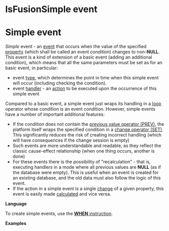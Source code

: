 # lsFusionSimple event

# Simple event

*Simple* event - an [event](lsFusionEvents.md) that occurs when the value of the specified [property](lsFusionProperties.md) (which shall be called an event *condition*) changes to non-**NULL**. This event is a kind of extension of a basic event (adding an additional condition), which means that all the same parameters must be set as for an basic event, in particular:

-   event [type](Events_688155.html#Events-type), which determines the point in time when this simple event will occur (including checking the condition).
-   event [handler](lsFusionEvents.md) - an [action](lsFusionActions.md) to be executed upon the occurrence of this simple event

Compared to a basic event, a simple event just wraps its handling in a [loop](lsFusionLoop_FOR_.md) operator whose condition is an event condition. However, simple events have a number of important additional features:

-   If the condition does not contain the [previous value operator (PREV)](lsFusionPrevious_value_PREV_.md), the platform itself wraps the specified condition in a [change operator (SET)](lsFusionChange_operators_SET_CHANGED_..._.md). This significantly reduces the risk of creating incorrect handling (which will have consequences if the change session is empty)
-   Such events are more understandable and readable, as they reflect the classic cause-effect relationship (when one thing occurs, another is done)
-   For these events there is the possibility of "recalculation" - that is, executing handlers in a mode where all previous values are **NULL** (as if the database were empty). This is useful when an event is created for an existing database, and the old data must also follow the logic of this event.
-   If the action in a simple event is a single [change](lsFusionProperty_сhange_CHANGE_.md) of a given property, this event is easily made [calculated](lsFusionCalculated_events.md) and vice versa.

**Language**

To create simple events, use the [**WHEN** instruction](lsFusionWHEN_instruction.md).

**Examples**


